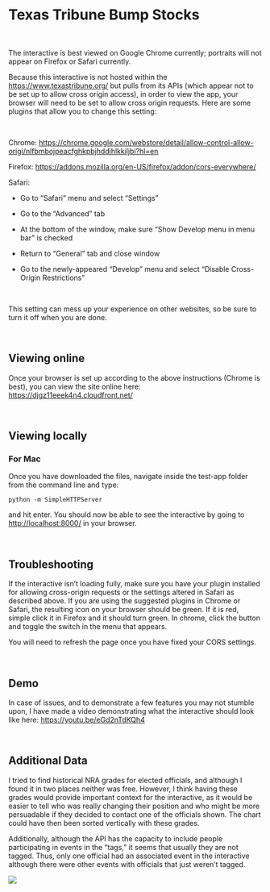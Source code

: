 Texas Tribune Bump Stocks
=========================

 

The interactive is best viewed on Google Chrome currently; portraits will not
appear on Firefox or Safari currently.

Because this interactive is not hosted within the
<https://www.texastribune.org/> but pulls from its APIs (which appear not to be
set up to allow cross origin access), in order to view the app, your browser
will need to be set to allow cross origin requests. Here are some plugins that
allow you to change this setting:

 

Chrome:
<https://chrome.google.com/webstore/detail/allow-control-allow-origi/nlfbmbojpeacfghkpbjhddihlkkiljbi?hl=en>

Firefox: <https://addons.mozilla.org/en-US/firefox/addon/cors-everywhere/>

Safari:

-   Go to “Safari” menu and select “Settings"

-   Go to the “Advanced” tab

-   At the bottom of the window, make sure “Show Develop menu in menu bar” is
    checked

-   Return to “General” tab and close window

-   Go to the newly-appeared “Develop” menu and select “Disable Cross-Origin
    Restrictions"

 

This setting can mess up your experience on other websites, so be sure to turn
it off when you are done.

 

Viewing online
--------------

Once your browser is set up according to the above instructions (Chrome is
best), you can view the site online here:
<https://djgz11eeek4n4.cloudfront.net/>

 

Viewing locally
---------------

### For Mac

Once you have downloaded the files, navigate inside the test-app folder from the
command line and type:

~~~~~~~~~~~~~~~~~~~~~~~~~~~~~~~~~~~~~~~~~~~~~~~~~~~~~~~~~~~~~~~~~~~~~~~~~~~~~~~~
python -m SimpleHTTPServer
~~~~~~~~~~~~~~~~~~~~~~~~~~~~~~~~~~~~~~~~~~~~~~~~~~~~~~~~~~~~~~~~~~~~~~~~~~~~~~~~

and hit enter. You should now be able to see the interactive by going to
<http://localhost:8000/> in your browser.

 

Troubleshooting
---------------

If the interactive isn’t loading fully, make sure you have your plugin installed
for allowing cross-origin requests or the settings altered in Safari as
described above. If you are using the suggested plugins in Chrome or Safari, the
resulting icon on your browser should be green. If it is red, simple click it in
Firefox and it should turn green. In chrome, click the button and toggle the
switch in the menu that appears.

You will need to refresh the page once you have fixed your CORS settings.

 

Demo
----

In case of issues, and to demonstrate a few features you may not stumble upon, I
have made a video demonstrating what the interactive should look like here:
<https://youtu.be/eGd2nTdKQh4>

 

Additional Data
---------------

I tried to find historical NRA grades for elected officials, and although I
found it in two places neither was free. However, I think having these grades
would provide important context for the interactive, as it would be easier to
tell who was really changing their position and who might be more persuadable if
they decided to contact one of the officials shown. The chart could have then
been sorted vertically with these grades.

Additionally, although the API has the capacity to include people participating
in events in the “tags,” it seems that usually they are not tagged. Thus, only
one official had an associated event in the interactive although there were
other events with officials that just weren’t tagged.

![](https://raw.githubusercontent.com/annalizhaz2/texastribunebumpstocks/master/screenshot.png)
